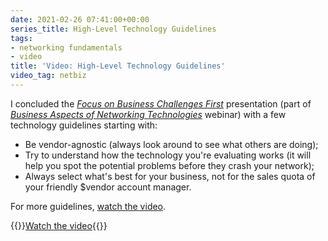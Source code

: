 ```yaml
---
date: 2021-02-26 07:41:00+00:00
series_title: High-Level Technology Guidelines
tags:
- networking fundamentals
- video
title: 'Video: High-Level Technology Guidelines'
video_tag: netbiz
---
```

I concluded the _[Focus on Business Challenges First](https://my.ipspace.net/bin/list?id=NetBiz#BF)_ presentation (part of _[Business Aspects of Networking Technologies](https://www.ipspace.net/Business_Aspects_of_Networking_Technologies)_ webinar) with a few technology guidelines starting with:

* Be vendor-agnostic (always look around to see what others are doing);
* Try to understand how the technology you're evaluating works (it will help you spot the potential problems before they crash your network);
* Always select what's best for your business, not for the sales quota of your friendly $vendor account manager.

For more guidelines, [watch the video](https://my.ipspace.net/bin/get/NetBiz/BF4%20-%20High-Level%20Technology%20Guidelines.mp4?doccode=NetBiz).

{{<jump>}}[Watch the video](https://my.ipspace.net/bin/get/NetBiz/BF4%20-%20High-Level%20Technology%20Guidelines.mp4?doccode=NetBiz){{</jump>}}